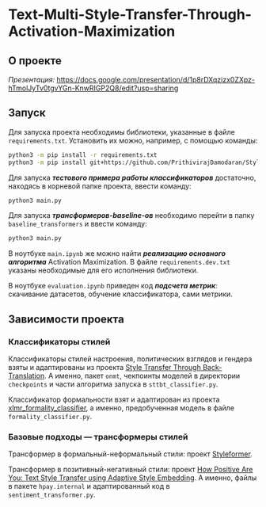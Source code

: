 # Text-Multi-Style-Transfer-Through-Activation-Maximization

## О проекте

_Презентация:_ https://docs.google.com/presentation/d/1p8rDXqzizx0ZXpz-hTmolJyTv0tgvYGn-KnwRIGP2Q8/edit?usp=sharing

## Запуск

Для запуска проекта необходимы библиотеки, указанные в файле `requirements.txt`.
Установить их можно, например, с помощью команды:

```bash
python3 -m pip install -r requirements.txt
python3 -m pip install git+https://github.com/PrithivirajDamodaran/Styleformer.git
```

Для запуска _**тестового примера работы классификаторов**_ достаточно, находясь в корневой папке проекта, ввести команду:

```bash
python3 main.py
```

Для запуска _**трансформеров-baseline-ов**_ необходимо перейти в папку `baseline_transformers` и ввести команду:
```bash
python3 main.py
```

В ноутбуке `main.ipynb` же можно найти _**реализацию основного алгоритма**_ Activation Maximization. 
В файле `requirements.dev.txt` указаны необходимые для его исполнения библиотеки.

В ноутбуке `evaluation.ipynb` приведен код _**подсчета метрик**_: скачивание датасетов, обучение классификатора, сами метрики.

## Зависимости проекта

### Классификаторы стилей

Классификаторы стилей настроения, политических взглядов и гендера взяты и адаптированы из
проекта [Style Transfer Through Back-Translation](https://github.com/shrimai/Style-Transfer-Through-Back-Translation).
А именно, пакет `onmt`, чекпоинты моделей в директории `checkpoints` и части алгоритма запуска в `sttbt_classifier.py`.

Классификатор формальности взят и адаптирован из
проекта [xlmr_formality_classifier](https://huggingface.co/SkolkovoInstitute/xlmr_formality_classifier), а именно,
предобученная модель в файле `formality_classifier.py`.

### Базовые подходы &mdash; трансформеры стилей

Трансформер в формальный-неформальный стили: проект [Styleformer](https://github.com/PrithivirajDamodaran/Styleformer).

Трансформер в позитивный-негативный стили:
проект [How Positive Are You: Text Style Transfer using Adaptive Style Embedding](https://github.com/kinggodhj/How-Positive-Are-You-Text-Style-Transfer-using-Adaptive-Style-Embedding).
А именно, файлы в пакете `hpay.internal` и адаптированный код в `sentiment_transformer.py`.
